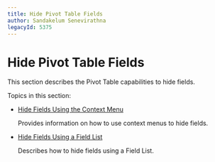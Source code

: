 ```yaml
---
title: Hide Pivot Table Fields
author: Sandakelum Senevirathna
legacyId: 5375
---
```

# Hide Pivot Table Fields
This section describes the Pivot Table capabilities to hide fields.

Topics in this section:
* [Hide Fields Using the Context Menu](hide-fields/hide-fields-using-the-context-menu.md)
	
	Provides information on how to use context menus to hide fields.
* [Hide Fields Using a Field List](hide-fields/hide-fields-using-a-field-list.md)
	
	Describes how to hide fields using a Field List.